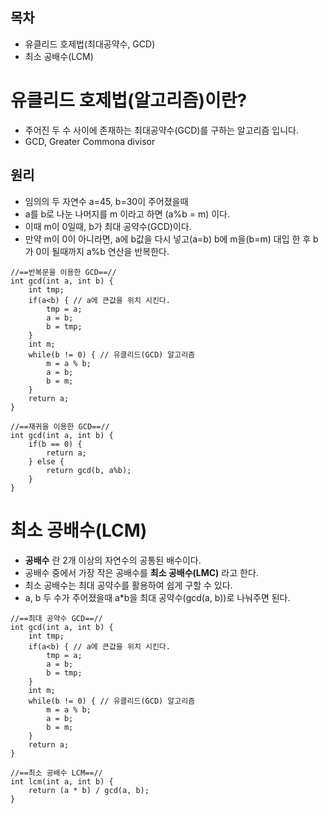 ## 목차
* 유클리드 호제법(최대공약수, GCD)
* 최소 공배수(LCM)


# 유클리드 호제법(알고리즘)이란?
* 주어진 두 수 사이에 존재하는 최대공약수(GCD)를 구하는 알고리즘 입니다.
* GCD, Greater Commona divisor

## 원리
* 임의의 두 자연수 a=45, b=30이 주어졌을때
* a를 b로 나눈 나머지를 m 이라고 하면 (a%b = m) 이다.
* 이때 m이 0일때, b가 최대 공약수(GCD)이다.
* 만약 m이 0이 아니라면, a에 b값을 다시 넣고(a=b) b에 m을(b=m) 대입 한 후 b가 0이 될때까지 a%b 연산을 반복한다.

```
//==반복문을 이용한 GCD==//
int gcd(int a, int b) {
    int tmp;
    if(a<b) { // a에 큰값을 위치 시킨다.
        tmp = a;
        a = b;
        b = tmp;
    }
    int m;
    while(b != 0) { // 유클리드(GCD) 알고리즘
        m = a % b;
        a = b;
        b = m;
    }
    return a;
}

//==재귀을 이용한 GCD==//
int gcd(int a, int b) {
    if(b == 0) {
        return a;
    } else {
        return gcd(b, a%b);
    }
}
```

# 최소 공배수(LCM)
* __공배수__ 란 2개 이상의 자연수의 공통된 배수이다.
* 공배수 중에서 가장 작은 공배수를 __최소 공배수(LMC)__ 라고 한다.
* 최소 공배수는 최대 공약수를 활용하여 쉽게 구할 수 있다.
* a, b 두 수가 주어졌을때 a*b을 최대 공약수(gcd(a, b))로 나눠주면 된다. 

```
//==최대 공약수 GCD==//
int gcd(int a, int b) {
    int tmp;
    if(a<b) { // a에 큰값을 위치 시킨다.
        tmp = a;
        a = b;
        b = tmp;
    }
    int m;
    while(b != 0) { // 유클리드(GCD) 알고리즘
        m = a % b;
        a = b;
        b = m;
    }
    return a;
}

//==최소 공배수 LCM==//
int lcm(int a, int b) {
    return (a * b) / gcd(a, b);
}
```